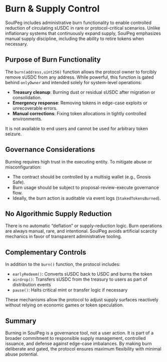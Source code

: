 


# Burn & Supply Control

SoulPeg includes administrative burn functionality to enable controlled reduction of circulating sUSDC in rare or protocol-critical scenarios. Unlike inflationary systems that continuously expand supply, SoulPeg emphasizes manual supply discipline, including the ability to retire tokens when necessary.

## Purpose of Burn Functionality

The `burn(address,uint256)` function allows the protocol owner to forcibly remove sUSDC from any address. While powerful, this function is gated behind `onlyOwner` and intended solely for system-level operations:

- **Treasury cleanup**: Burning dust or residual sUSDC after migration or consolidation.
- **Emergency response**: Removing tokens in edge-case exploits or unrecoverable errors.
- **Manual corrections**: Fixing token allocations in tightly controlled environments.

It is not available to end users and cannot be used for arbitrary token seizure.

## Governance Considerations

Burning requires high trust in the executing entity. To mitigate abuse or misconfiguration:

- The contract should be controlled by a multisig wallet (e.g., Gnosis Safe).
- Burn usage should be subject to proposal-review-execute governance flow.
- Ideally, the burn action is auditable via event logs (`StakedTokensBurned`).

## No Algorithmic Supply Reduction

There is no automatic “deflation” or supply-reduction logic. Burn operations are always manual, rare, and intentional. SoulPeg avoids artificial scarcity mechanics in favor of transparent administrative tooling.

## Complementary Controls

In addition to the `burn()` function, the protocol includes:

- `earlyRedeem()`: Converts sUSDC back to USDC and burns the token
- `airdrop()`: Transfers sUSDC from the treasury to users as part of distribution events
- `pause()`: Halts critical mint or transfer logic if necessary

These mechanisms allow the protocol to adjust supply surfaces reactively without relying on economic games or token speculation.

## Summary

Burning in SoulPeg is a governance tool, not a user action. It is part of a broader commitment to responsible supply management, controlled issuance, and defense against edge-case imbalances. By making burn deliberate and gated, the protocol ensures maximum flexibility with minimal abuse potential.